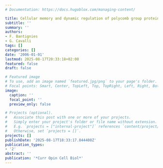 ```yaml
---
# Documentation: https://docs.hugoblox.com/managing-content/

title: Cellular memory and dynamic regulation of polycomb group proteins
subtitle: ''
summary: ''
authors:
- F. Bantignies
- G. Cavalli
tags: []
categories: []
date: '2006-01-01'
lastmod: 2025-08-17T20:33:18+02:00
featured: false
draft: false

# Featured image
# To use, add an image named `featured.jpg/png` to your page's folder.
# Focal points: Smart, Center, TopLeft, Top, TopRight, Left, Right, BottomLeft, Bottom, BottomRight.
image:
  caption: ''
  focal_point: ''
  preview_only: false

# Projects (optional).
#   Associate this post with one or more of your projects.
#   Simply enter your project's folder or file name without extension.
#   E.g. `projects = ["internal-project"]` references `content/project/deep-learning/index.md`.
#   Otherwise, set `projects = []`.
projects: []
publishDate: '2025-08-17T18:33:17.844408Z'
publication_types:
- '2'
abstract: ''
publication: '*Curr Opin Cell Biol*'
---
```

